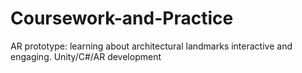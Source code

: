 # Coursework-and-Practice
AR prototype: learning about architectural landmarks interactive and engaging.
Unity/C#/AR development
